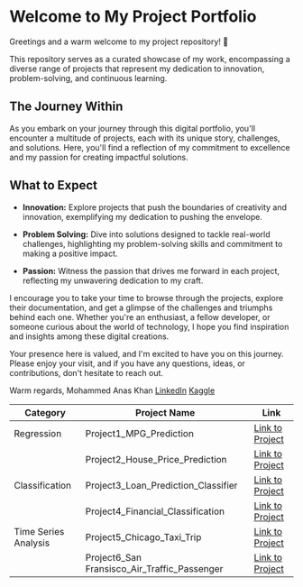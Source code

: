 # Welcome to My Project Portfolio
Greetings and a warm welcome to my project repository! 🌟

This repository serves as a curated showcase of my work, encompassing a diverse range of projects that represent my dedication to innovation, problem-solving, and continuous learning.

## The Journey Within
As you embark on your journey through this digital portfolio, you'll encounter a multitude of projects, each with its unique story, challenges, and solutions. Here, you'll find a reflection of my commitment to excellence and my passion for creating impactful solutions.

## What to Expect
- **Innovation:** Explore projects that push the boundaries of creativity and innovation, exemplifying my dedication to pushing the envelope.

- **Problem Solving:** Dive into solutions designed to tackle real-world challenges, highlighting my problem-solving skills and commitment to making a positive impact.

- **Passion:** Witness the passion that drives me forward in each project, reflecting my unwavering dedication to my craft.

I encourage you to take your time to browse through the projects, explore their documentation, and get a glimpse of the challenges and triumphs behind each one. Whether you're an enthusiast, a fellow developer, or someone curious about the world of technology, I hope you find inspiration and insights among these digital creations.

Your presence here is valued, and I'm excited to have you on this journey. Please enjoy your visit, and if you have any questions, ideas, or contributions, don't hesitate to reach out.

Warm regards,
Mohammed Anas Khan [LinkedIn](https://www.linkedin.com/in/mohammed-anas-khan-ab91531a4/) [Kaggle](https://www.kaggle.com/fiq423ubf)

| Category | Project Name | Link |
|-------|--|-------|
| Regression     | Project1_MPG_Prediction             | [Link to Project](https://github.com/Makorg123/Project1_MPG_Prediction) |
|                | Project2_House_Price_Prediction     | [Link to Project](https://github.com/Makorg123/Project2_House_Price_Prediction) |
| Classification | Project3_Loan_Prediction_Classifier | [Link to Project](https://github.com/Makorg123/Project3_Loan_Prediction_Classifier) |
|                | Project4_Financial_Classification   | [Link to Project](https://github.com/Makorg123/Project4_Financial_Classification) |
| Time Series Analysis | Project5_Chicago_Taxi_Trip   | [Link to Project](https://github.com/Makorg123/Project5_Chicago_Taxi_Trips_Time_Series) |
|                | Project6_San Fransisco_Air_Traffic_Passenger |[Link to Project](https://github.com/Makorg123/Project6_Air_Traffic_Passengers_Time_Series/tree/main)|

